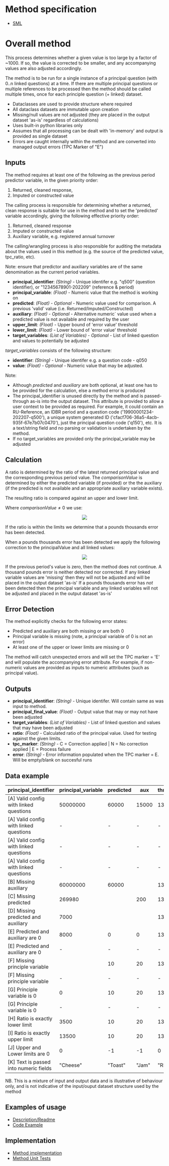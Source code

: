 Method specification
====================

* [SML](https://github.com/ONSdigital/Statistical-Method-Specifications/blob/thousand_pound/thousand_pounds_correction.md)

Overall method
=============

This process determines whether a given value is too large by a factor of ~1000. If so, the value is corrected to be smaller, and any accompanying values are also adjusted accordingly.

The method is to be run for a single instance of a principal question (with 0..n linked questions) at a time. If there are multiple principal questions or multiple references to be processed then the method should be called multiple times, once for each principle question (+ linked) dataset.

* Dataclasses are used to provide structure where required
* All dataclass datasets are immutable upon creation
* Missing/null values are not adjusted (they are placed in the output dataset 'as-is' regardless of calculations)
* Uses built-in python libraries only
* Assumes that all processing can be dealt with 'in-memory' and output is provided as single dataset
* Errors are caught internally within the method and are converted into managed output errors (TPC Marker of "E")

Inputs
------

The method requires at least one of the following as the previous period predictor variable, in the given priority order:

1. Returned, cleaned response,
2. Imputed or constructed value

The calling process is responsible for determining whether a returned, clean response is suitable for use in the method and to set the 'predicted' variable accordingly, giving the following effective priority order:

1. Returned, cleaned response
2. Imputed or constructed value
3. Auxiliary variable, e.g. registered annual turnover

The calling/wrangling process is also responsible for auditing the metadata about the values used in this method (e.g. the source of the predicted value, tpc_ratio, etc).

Note: ensure that predictor and auxiliary variables are of the same denomination as the current period variables.

* **principal_identifier**: *(String)* - Unique identifer e.g. "q500" (question identifier), or "12345678901-202209" (reference & period)
* **principal_variable**: *(Float)* - Numeric value that the method is working on
* **predicted**: *(Float)* - *Optional* - Numeric value used for comparison. A previous 'valid' value (i.e. Returned/Imputed/Constructed)
* **auxiliary**: *(Float)* - *Optional* - Alternative numeric` value used when a predicted value is not available and required by the user
* **upper_limit**: *(Float)* - Upper bound of 'error value' threshold
* **lower_limit**: *(Float)* - Lower bound of 'error value' threshold
* **target_variables**: *(List of Variables)* - *Optional* - List of linked question and values to potentially be adjusted

*target_variables* consists of the following structure:

* **identifier**: *(String)* - Unique identifer e.g. a question code - q050
* **value**: *(Float)* - *Optional* - Numeric value that may be adjusted.

Note:

* Although *predicted* and *auxiliary* are both optional, at least one has to be provided for the calculation, else a method error is produced
* The principal_identifier is unused directly by the method and is passed-through as-is into the output dataset. This attribute is provided to allow a user context to be provided as required. For example, it could contain an RU-Reference, an IDBR period and a question code ('19900001234-202207-q500'), a unique system generated ID ('cfacf706-36a5-4acb-935f-67e7b07c0470'), just the principal question code ('q150'), etc. It is a text/string field and no parsing or validation is undertaken by the method.
* If no target_variables are provided only the principal_variable may be adjusted

Calculation
-----------

A ratio is determined by the ratio of the latest returned principal value and the corresponding previous period value. The $comparisonValue$ is determined by either the predicted variable (if provided) or the the auxiliary (if the predicted is not available and an appropriate auxiliary variable exists).

The resulting ratio is compared against an upper and lower limit.

Where $comparisonValue \ne 0$ we use:

<p align="center">
<img src="https://latex.codecogs.com/svg.image?{\color{Orange}lowerLimit&space;<&space;\frac{principalValue}{comparisonValue}&space;<&space;upperLimit}" />
</p>

If the ratio is within the limits we determine that a pounds thousands error has been detected.

When a pounds thousands error has been detected we apply the following correction to the principalValue and all linked values:

<p align="center">
<img src="https://latex.codecogs.com/svg.image?{\color{Orange}adjustedValue&space;=&space;\frac{value}{1000}" />
</p>

If the previous period's value is zero, then the method does not continue. A thousand pounds error is neither detected nor corrected.
If any linked variable values are 'missing' then they will not be adjusted and will be placed in the output dataset 'as-is'
If a pounds thousands error has *not* been detected then the principal variable and any linked variables will not be adjusted and placed in the output dataset 'as-is'

Error Detection
---------------

The method explicitly checks for the following error states:

* Predicted and auxiliary are both missing or are both 0
* Principal variable is missing (note, a principal variable of 0 is not an error)
* At least one of the upper or lower limits are missing or 0

The method will catch unexpected errors and will set the TPC marker = 'E' and will populate the accompanying error attribute. For example, if non-numeric values are provided as inputs to numeric atttributes (such as principal value).

Outputs
-------

* **principal_identifier**: *(String)* - Unique identifer. Will contain same as was input to method.
* **principal_final_value**: *(Float)* - Output value that may or may not have been adjusted
* **target_variables**: *(List of Variables)* - List of linked question and values that may have been adjusted
* **ratio**: *(Float)* - Calculated ratio of the principal value. Used for testing against the given limits.
* **tpc_marker**: *(String)* - C = Correction applied | N = No correction applied | E = Process failure
* **error**: *(String)* - Error information populated when the TPC marker = E. Will be empty/blank on succesful runs

Data example
-------------

|principal_identifier|principal_variable|predicted|aux|threshold_upper|threshold_lower|TPC_marker|ratio|principal_final_value|linked_question|linked_value|linked_final_value
|---|---|---|---|---|---|---|---|---|---|---|---|
[A] Valid config with linked questions|50000000|60000|15000|1350|350|C|1000.0|50000.0|q101|500|0.5
[A] Valid config with linked questions|-|-|-|-|-|-|-|-|q102|1000|1
[A] Valid config with linked questions|-|-|-|-|-|-|-|-|q103|1500|1.5
[A] Valid config with linked questions|-|-|-|-|-|-|-|-|q104||
[B] Missing auxiliary|60000000|60000||1350|350|C|400.0|60000.0|||
[C] Missing predicted|269980||200|1350|350|C|1349.9|269.98|||
[D] Missing predicted and auxiliary|7000|||1350|350|E||7000|||
[E] Predicted and auxiliary are 0|8000|0|0|1350|350|E||8000|q451|500|500
[E] Predicted and auxiliary are 0|-|-|-|-|-|-|-|-|q452|1000|1000
[F] Missing principle variable||10|20|1350|350|E|||q501|1234|1234
[F] Missing principle variable|-|-|-|-|-|-|-|-|q502|2345|2345
[G] Principle variable is 0|0|10|20|1350|350|N|0|0|q601|500|500
[G] Principle variable is 0|-|-|-|-|-|-|-|-|q602|1000|1000
[H] Ratio is exactly lower limit|3500|10|20|1350|350|N|350|3500|q701|1000|1000
[I] Ratio is exactly upper limit|13500|10|20|1350|1350|N|350|13500|q801|1000|1000
[J] Upper and Lower limits are 0|0|-1|-1|0|0|E||0|||
[K] Text is passed into numeric fields|"Cheese"|"Toast"|"Jam"|"Rhubarb"|"Custard"|E||"Cheese"|||

NB. This is a mixture of input and output data and is illustrative of behaviour only, and is not indicative of the input/ouput dataset structure used by the method

Examples of usage
-----------------

* [Description/Readme](../sml_small/pounds_thousands/readme.md)
* [Code Example](../sml_small/pounds_thousands/example.py)

Implementation
--------------

* [Method implementation](../sml_small/pounds_thousands/pounds_thousands.py)
* [Method Unit Tests](../sml_small/pounds_thousands/test_pounds_thousands.py)
